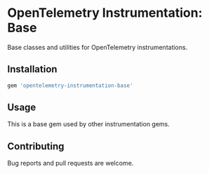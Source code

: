 # OpenTelemetry Instrumentation: Base

Base classes and utilities for OpenTelemetry instrumentations.

## Installation

```ruby
gem 'opentelemetry-instrumentation-base'
```

## Usage

This is a base gem used by other instrumentation gems.

## Contributing

Bug reports and pull requests are welcome.
